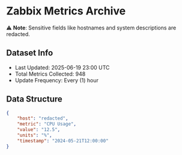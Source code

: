 # Zabbix Metrics Archive

⚠️ **Note**: Sensitive fields like hostnames and system descriptions are redacted.

## Dataset Info
- Last Updated: 2025-06-19 23:00 UTC
- Total Metrics Collected: 948
- Update Frequency: Every (1) hour

## Data Structure
```json
{
    "host": "redacted",
    "metric": "CPU Usage",
    "value": "12.5",
    "units": "%",
    "timestamp": "2024-05-21T12:00:00"
}
```
